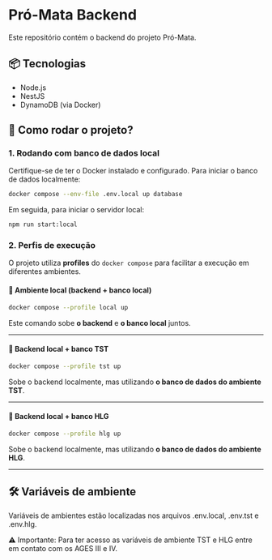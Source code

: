 # Pró-Mata Backend
Este repositório contém o backend do projeto Pró-Mata.

## 📦 Tecnologias
- Node.js
- NestJS
- DynamoDB (via Docker)

## 🚀 Como rodar o projeto?

### 1. Rodando com banco de dados local

Certifique-se de ter o Docker instalado e configurado. Para iniciar o banco de dados localmente:

```bash
docker compose --env-file .env.local up database
```

Em seguida, para iniciar o servidor local:

```bash
npm run start:local
```

### 2. Perfis de execução

O projeto utiliza **profiles** do `docker compose` para facilitar a execução em diferentes ambientes.

#### 🔹 Ambiente local (backend + banco local)

```bash
docker compose --profile local up
```

Este comando sobe **o backend** e **o banco local** juntos.

---

#### 🔹 Backend local + banco TST

```bash
docker compose --profile tst up
```

Sobe o backend localmente, mas utilizando **o banco de dados do ambiente TST**.

---

#### 🔹 Backend local + banco HLG

```bash
docker compose --profile hlg up
```

Sobe o backend localmente, mas utilizando **o banco de dados do ambiente HLG**.

---

## 🛠️ Variáveis de ambiente

Variáveis de ambientes estão localizadas nos arquivos .env.local, .env.tst e .env.hlg.
  
  ⚠️ Importante: Para ter acesso as variáveis de ambiente TST e HLG entre em contato com os AGES III e IV.

